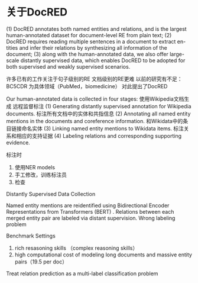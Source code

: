 # 关于DocRED

(1) DocRED annotates both named entities and relations, and is the largest human-annotated dataset for document-level RE from plain text; 
(2) DocRED requires reading multiple sentences in a document to extract en- tities and infer their relations by synthesizing all information of the document; 
(3) along with the human-annotated data, we also offer large-scale distantly supervised data, which enables DocRED to be adopted for both supervised and weakly supervised scenarios.


许多已有的工作关注于句子级别的RE
文档级别的RE更难
以前的研究有不足：BC5CDR 为具体领域（PubMed，biomedicine）
对此提出了DocRED

Our human-annotated data is collected in four stages: 
使用Wikipedia文档生成 远程监督标注
(1) Generating distantly supervised annotation for Wikipedia documents. 
标注所有文档中的实体和共指信息
(2) Annotating all named entity mentions in the documents and coreference information.
和Wikidata中的条目链接命名实体
(3) Linking named entity mentions to Wikidata items. 
标注关系和相应的支持证据
(4) Labeling relations and corresponding supporting evidence.

标注时

1. 使用NER models 
2. 手工修改，训练标注员
3. 检查

Distantly Supervised Data Collection

Named entity mentions are reidentified using Bidirectional Encoder Representations from Transformers (BERT) .
Relations between each merged entity pair are labeled via distant supervision.
Wrong labeling problem


Benchmark Settings

1. rich resasoning skills （complex reasoning skills）
2. high computational cost of modeling long documents and massive entity pairs（19.5 per doc）

Treat relation prediction as a multi-label classification problem